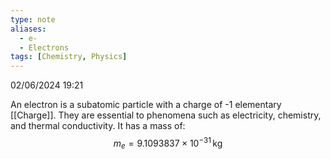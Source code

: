 ```yaml
---
type: note
aliases:
  - e-
  - Electrons
tags: [Chemistry, Physics]
---
```

02/06/2024 19:21

  

An electron is a subatomic particle with a charge of -1 elementary [[Charge]]. They are essential to phenomena such as electricity, chemistry, and thermal conductivity. It has a mass of:
$$
m_e=9.1093837\times 10^{-31}\,\text{kg}
$$

